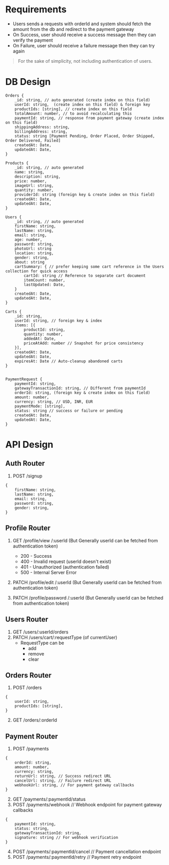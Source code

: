 
# Requirements

- Users sends a requests with orderId and system should fetch the amount from the db and redirect to the payment gateway
- On Success, user should receive a success message then they can verify the payment
- On Failure, user should receive a failure message then they can try again

> For the sake of simplicity, not including authentication of users.

# DB Design

```
Orders {
    _id: string, // auto generated (create index on this field)
    userId: string,  (create index on this field) & foreign key
    productIds: [string], // create index on this field
    totalAmount: number, // to avoid recalculating this
    paymentId: string, // response from payment gateway (create index on this field)
    shippingAddress: string,
    billingAddress: string,
    status: string [Payment Pending, Order Placed, Order Shipped, Order Delivered, Failed]
    createdAt: Date,
    updatedAt: Date,
}

Products {
    _id: string, // auto generated
    name: string,
    description: string,
    price: number,
    imageUrl: string,
    quantity: number,
    providerId: string (foreign key & create index on this field)
    createdAt: Date,
    updatedAt: Date,
}

Users {
    _id: string, // auto generated
    firstName: string,
    lastName: string,
    email: string,
    age: number,
    password: string,
    photoUrl: string
    location: string,
    gender: string,
    about: string
    cartSummary: { // prefer keeping some cart reference in the Users collection for quick access
        cartId: string // Reference to separate cart document
        itemCount: number,
        lastUpdated: Date,
    }
    createdAt: Date,
    updatedAt: Date,
}

Carts {
    _id: string,
    userId: string, // foreign key & index
    items: [{
        productId: string,
        quantity: number,
        addedAt: Date,
        priceAtAdd: number // Snapshot for price consistency
    }],
    createdAt: Date,
    updatedAt: Date,
    expiresAt: Date // Auto-cleanup abandoned carts
}


PaymentRequest {
    paymentId: string,
    gatewayTransactionId: string, // Different from paymentId
    orderId: string, (foreign key & create index on this field) 
    amount: number,
    currency: string, // USD, INR, EUR
    paymentMode: [string],
    status: string // success or failure or pending
    createdAt: Date,
    updatedAt: Date,
}
```

# API Design

## Auth Router

1. POST /signup
```
{
    firstName: string,
    lastName: string,
    email: string,
    password: string,
    gender: string,
}
```
## Profile Router

1. GET /profile/view   /:userId (But Generally userId can be fetched from authentication token)
   - 200 - Success
   - 400 - Invalid request (userId doesn't exist)
   - 401 - Unauthorized (authentication failed)
   - 500 - Internal Server Error

2. PATCH /profile/edit   /:userId (But Generally userId can be fetched from authentication token)
3. PATCH /profile/password   /:userId (But Generally userId can be fetched from authentication token)

## Users Router

1. GET /users/:userId/orders
2. PATCH /users/cart/:requestType (of currentUser)
   - RequestType can be
        - add
        - remove
        - clear

## Orders Router

1. POST /orders
```
{
    userId: string,
    productIds: [string],
}
```
2. GET /orders/:orderId

## Payment Router

1. POST /payments
```
{
    orderId: string,
    amount: number,
    currency: string,
    returnUrl: string, // Success redirect URL
    cancelUrl: string, // Failure redirect URL
    webhookUrl: string, // For payment gateway callbacks
}
```
2. GET /payments/:paymentId/status
3. POST /payments/webhook // Webhook endpoint for payment gateway callbacks
```
{
    paymentId: string,
    status: string,
    gatewayTransactionId: string,
    signature: string // For webhook verification
}
```
4. POST /payments/:paymentId/cancel // Payment cancellation endpoint
5. POST /payments/:paymentId/retry // Payment retry endpoint
